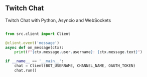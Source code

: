 ## Twitch Chat

Twitch Chat with Python, Asyncio and WebSockets

```python

from src.client import Client

@client.event('message')
async def on_message(ctx):
    print(f"{ctx.message.user.username}: {ctx.message.text}")

if __name__ == '__main__':
    chat = Client(BOT_USERNAME, CHANNEL_NAME, OAUTH_TOKEN)
    chat.run()

```